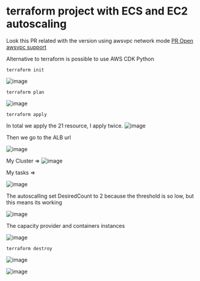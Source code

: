 
# terraform project with ECS and EC2 autoscaling

Look this PR related with the version using awsvpc network mode [PR Open awsvpc support](https://github.com/gnm3000/terraform-ecs-ec2-autoscalling/pull/1)


Alternative to terraform is possible to use AWS CDK Python 

```
terraform init
```

![image](https://github.com/gnm3000/terraform-ecs-ec2-autoscalling/assets/1533217/0eee4bb2-12c1-445f-8bcd-7572ab77131d)


```
terraform plan
```

![image](https://github.com/gnm3000/terraform-ecs-ec2-autoscalling/assets/1533217/299e82d5-708a-4e2b-87c9-1504ec8331bc)


```
terraform apply
```
In total we apply the 21 resource, I apply twice.
![image](https://github.com/gnm3000/terraform-ecs-ec2-autoscalling/assets/1533217/feac88ff-fd1f-46c3-8512-1426ed89bb31)


Then we go to the ALB url

![image](https://github.com/gnm3000/terraform-ecs-ec2-autoscalling/assets/1533217/6e397aab-102e-4a23-9fcf-915b066cfc32)

My Cluster =>
![image](https://github.com/gnm3000/terraform-ecs-ec2-autoscalling/assets/1533217/b05ffe7a-a959-4f79-a5bb-a132b7a49985)

My tasks =>

![image](https://github.com/gnm3000/terraform-ecs-ec2-autoscalling/assets/1533217/66992c2b-9ff4-40b0-8f53-f972a3ee77d9)



The autoscalling set DesiredCount to 2 because the threshold is so low, but this means its working

![image](https://github.com/gnm3000/terraform-ecs-ec2-autoscalling/assets/1533217/ef73c900-3b62-42cc-9c78-d794fe48c900)

The capacity provider and containers instances

![image](https://github.com/gnm3000/terraform-ecs-ec2-autoscalling/assets/1533217/b0447994-ac67-4b36-b733-05e017d8a3f0)



```
terraform destroy
```

![image](https://github.com/gnm3000/terraform-ecs-ec2-autoscalling/assets/1533217/49824722-4843-4235-8fa9-f9da0c0bf656)

![image](https://github.com/gnm3000/terraform-ecs-ec2-autoscalling/assets/1533217/3d8b2596-4dcf-450e-8e0b-794ad27463e7)


